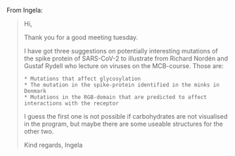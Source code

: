 
From Ingela:

> Hi,
> 
> Thank you for a good meeting tuesday. 
> 
> I have got three suggestions on potentially interesting mutations of the spike protein of SARS-CoV-2
> to illustrate from Richard Nordén and Gustaf Rydell who lecture on viruses on the MCB-course. Those are:
> 
>     * Mutations that affect glycosylation
>     * The mutation in the spike-protein identified in the minks in Denmark
>     * Mutations in the RGB-domain that are predicted to affect interactions with the receptor
> 
> 
> I guess the first one is not possible if carbohydrates are not visualised in the program, but maybe there are some useable structures for the other two.
> 
> Kind regards,
> Ingela


